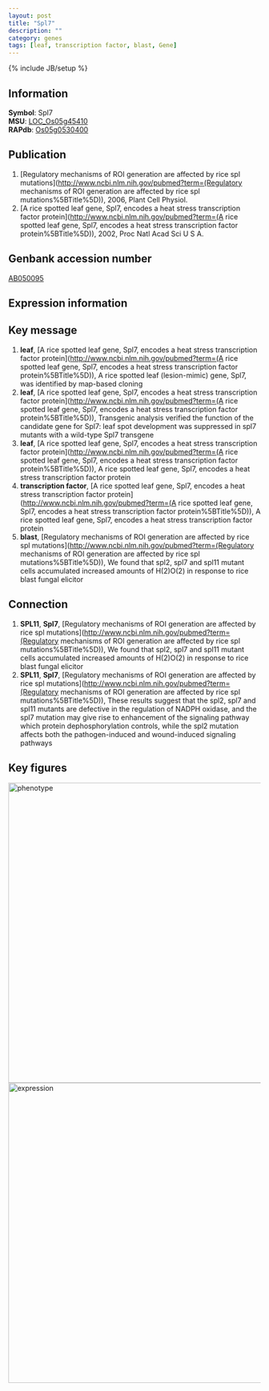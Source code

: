 ```yaml
---
layout: post
title: "Spl7"
description: ""
category: genes
tags: [leaf, transcription factor, blast, Gene]
---
```

{% include JB/setup %}

## Information
__Symbol__: Spl7  
__MSU__: [LOC_Os05g45410](http://rice.plantbiology.msu.edu/cgi-bin/ORF_infopage.cgi?orf=LOC_Os05g45410)  
__RAPdb__: [Os05g0530400](http://rapdb.dna.affrc.go.jp/viewer/gbrowse_details/irgsp1?name=Os05g0530400)  

## Publication
1. [Regulatory mechanisms of ROI generation are affected by rice spl mutations](http://www.ncbi.nlm.nih.gov/pubmed?term=(Regulatory mechanisms of ROI generation are affected by rice spl mutations%5BTitle%5D)), 2006, Plant Cell Physiol.
2. [A rice spotted leaf gene, Spl7, encodes a heat stress transcription factor protein](http://www.ncbi.nlm.nih.gov/pubmed?term=(A rice spotted leaf gene, Spl7, encodes a heat stress transcription factor protein%5BTitle%5D)), 2002, Proc Natl Acad Sci U S A.

## Genbank accession number
[AB050095](http://www.ncbi.nlm.nih.gov/nuccore/AB050095)

## Expression information

## Key message
1. __leaf__, [A rice spotted leaf gene, Spl7, encodes a heat stress transcription factor protein](http://www.ncbi.nlm.nih.gov/pubmed?term=(A rice spotted leaf gene, Spl7, encodes a heat stress transcription factor protein%5BTitle%5D)), A rice spotted leaf (lesion-mimic) gene, Spl7, was identified by map-based cloning
2. __leaf__, [A rice spotted leaf gene, Spl7, encodes a heat stress transcription factor protein](http://www.ncbi.nlm.nih.gov/pubmed?term=(A rice spotted leaf gene, Spl7, encodes a heat stress transcription factor protein%5BTitle%5D)),  Transgenic analysis verified the function of the candidate gene for Spl7: leaf spot development was suppressed in spl7 mutants with a wild-type Spl7 transgene
3. __leaf__, [A rice spotted leaf gene, Spl7, encodes a heat stress transcription factor protein](http://www.ncbi.nlm.nih.gov/pubmed?term=(A rice spotted leaf gene, Spl7, encodes a heat stress transcription factor protein%5BTitle%5D)), A rice spotted leaf gene, Spl7, encodes a heat stress transcription factor protein
4. __transcription factor__, [A rice spotted leaf gene, Spl7, encodes a heat stress transcription factor protein](http://www.ncbi.nlm.nih.gov/pubmed?term=(A rice spotted leaf gene, Spl7, encodes a heat stress transcription factor protein%5BTitle%5D)), A rice spotted leaf gene, Spl7, encodes a heat stress transcription factor protein
5. __blast__, [Regulatory mechanisms of ROI generation are affected by rice spl mutations](http://www.ncbi.nlm.nih.gov/pubmed?term=(Regulatory mechanisms of ROI generation are affected by rice spl mutations%5BTitle%5D)),  We found that spl2, spl7 and spl11 mutant cells accumulated increased amounts of H(2)O(2) in response to rice blast fungal elicitor

## Connection
1. __SPL11__, __Spl7__, [Regulatory mechanisms of ROI generation are affected by rice spl mutations](http://www.ncbi.nlm.nih.gov/pubmed?term=(Regulatory mechanisms of ROI generation are affected by rice spl mutations%5BTitle%5D)),  We found that spl2, spl7 and spl11 mutant cells accumulated increased amounts of H(2)O(2) in response to rice blast fungal elicitor
2. __SPL11__, __Spl7__, [Regulatory mechanisms of ROI generation are affected by rice spl mutations](http://www.ncbi.nlm.nih.gov/pubmed?term=(Regulatory mechanisms of ROI generation are affected by rice spl mutations%5BTitle%5D)),  These results suggest that the spl2, spl7 and spl11 mutants are defective in the regulation of NADPH oxidase, and the spl7 mutation may give rise to enhancement of the signaling pathway which protein dephosphorylation controls, while the spl2 mutation affects both the pathogen-induced and wound-induced signaling pathways

## Key figures
<img src="http://ricencode.github.io/images/Spl7.pheno.png" alt="phenotype"  style="width: 600px;"/>

<img src="http://ricencode.github.io/images/Spl7.exp.png" alt="expression"  style="width: 600px;"/>


